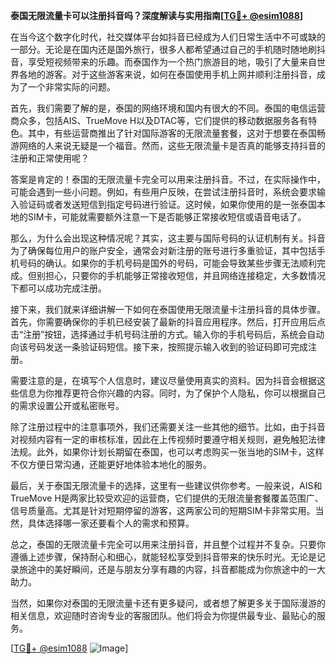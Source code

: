 **泰国无限流量卡可以注册抖音吗？深度解读与实用指南[[TG💪+ @esim1088](https://t.me/s/esim1088)]**

在当今这个数字化时代，社交媒体平台如抖音已经成为人们日常生活中不可或缺的一部分。无论是在国内还是国外旅行，很多人都希望通过自己的手机随时随地刷抖音，享受短视频带来的乐趣。而泰国作为一个热门旅游目的地，吸引了大量来自世界各地的游客。对于这些游客来说，如何在泰国使用手机上网并顺利注册抖音，成为了一个非常实际的问题。

首先，我们需要了解的是，泰国的网络环境和国内有很大的不同。泰国的电信运营商众多，包括AIS、TrueMove H以及DTAC等，它们提供的移动数据服务各有特色。其中，有些运营商推出了针对国际游客的无限流量套餐，这对于想要在泰国畅游网络的人来说无疑是一个福音。然而，这些无限流量卡是否真的能够支持抖音的注册和正常使用呢？

答案是肯定的！泰国的无限流量卡完全可以用来注册抖音。不过，在实际操作中，可能会遇到一些小问题。例如，有些用户反映，在尝试注册抖音时，系统会要求输入验证码或者发送短信到指定号码进行验证。这时候，如果你使用的是一张泰国本地的SIM卡，可能就需要额外注意一下是否能够正常接收短信或语音电话了。

那么，为什么会出现这种情况呢？其实，这主要与国际号码的认证机制有关。抖音为了确保每位用户的账户安全，通常会对新注册的账号进行多重验证，其中包括手机号码的确认。如果你的手机号码是国外的号码，可能会导致某些步骤无法顺利完成。但别担心，只要你的手机能够正常接收短信，并且网络连接稳定，大多数情况下都可以成功完成注册。

接下来，我们就来详细讲解一下如何在泰国使用无限流量卡注册抖音的具体步骤。首先，你需要确保你的手机已经安装了最新的抖音应用程序。然后，打开应用后点击“注册”按钮，选择通过手机号码注册的方式。输入你的手机号码后，系统会自动向该号码发送一条验证码短信。接下来，按照提示输入收到的验证码即可完成注册。

需要注意的是，在填写个人信息时，建议尽量使用真实的资料。因为抖音会根据这些信息为你推荐更符合你兴趣的内容。同时，为了保护个人隐私，你可以根据自己的需求设置公开或私密账号。

除了注册过程中的注意事项外，我们还需要关注一些其他的细节。比如，由于抖音对视频内容有一定的审核标准，因此在上传视频时要遵守相关规则，避免触犯法律法规。此外，如果你计划长期留在泰国，也可以考虑购买一张当地的SIM卡，这样不仅方便日常沟通，还能更好地体验本地化的服务。

最后，关于泰国无限流量卡的选择，这里有一些建议供你参考。一般来说，AIS和TrueMove H是两家比较受欢迎的运营商，它们提供的无限流量套餐覆盖范围广、信号质量高。尤其是针对短期停留的游客，这两家公司的短期SIM卡非常实用。当然，具体选择哪一家还要看个人的需求和预算。

总之，泰国的无限流量卡完全可以用来注册抖音，并且整个过程并不复杂。只要你遵循上述步骤，保持耐心和细心，就能轻松享受到抖音带来的快乐时光。无论是记录旅途中的美好瞬间，还是与朋友分享有趣的内容，抖音都能成为你旅途中的一大助力。

当然，如果你对泰国的无限流量卡还有更多疑问，或者想了解更多关于国际漫游的相关信息，欢迎随时咨询专业的客服团队。他们将会为你提供最专业、最贴心的服务。

[[TG💪+ @esim1088](https://t.me/s/esim1088) ![Image](https://i.postimg.cc/4NQfJmqS/Snipaste-2025-05-13-00-14-12.png)]